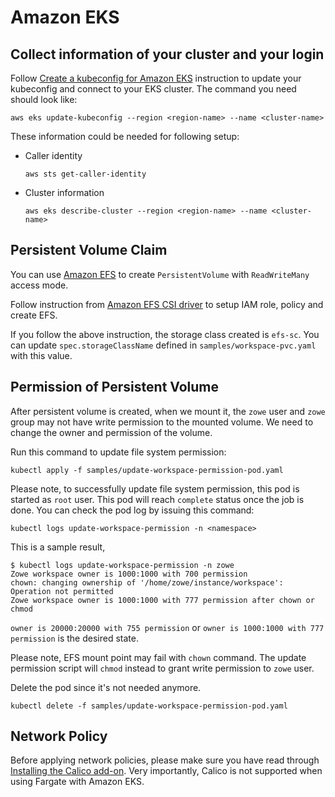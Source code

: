 # Amazon EKS

## Collect information of your cluster and your login

Follow [Create a kubeconfig for Amazon EKS](https://docs.aws.amazon.com/eks/latest/userguide/create-kubeconfig.html) instruction to update your kubeconfig and connect to your EKS cluster. The command you need should look like:

```
aws eks update-kubeconfig --region <region-name> --name <cluster-name>
```

These information could be needed for following setup:

- Caller identity

  ```
  aws sts get-caller-identity
  ```

- Cluster information

  ```
  aws eks describe-cluster --region <region-name> --name <cluster-name>
  ```

## Persistent Volume Claim

You can use [Amazon EFS](https://aws.amazon.com/efs/) to create `PersistentVolume` with `ReadWriteMany` access mode.

Follow instruction from [Amazon EFS CSI driver](https://docs.aws.amazon.com/eks/latest/userguide/efs-csi.html) to setup IAM role, policy and create EFS.

If you follow the above instruction, the storage class created is `efs-sc`. You can update `spec.storageClassName` defined in `samples/workspace-pvc.yaml` with this value.

## Permission of Persistent Volume

After persistent volume is created, when we mount it, the `zowe` user and `zowe` group may not have write permission to the mounted volume. We need to change the owner and permission of the volume.

Run this command to update file system permission:

```
kubectl apply -f samples/update-workspace-permission-pod.yaml 
```

Please note, to successfully update file system permission, this pod is started as `root` user. This pod will reach `complete` status once the job is done. You can check the pod log by issuing this command:

```
kubectl logs update-workspace-permission -n <namespace>
```

This is a sample result,

```
$ kubectl logs update-workspace-permission -n zowe
Zowe workspace owner is 1000:1000 with 700 permission
chown: changing ownership of '/home/zowe/instance/workspace': Operation not permitted
Zowe workspace owner is 1000:1000 with 777 permission after chown or chmod
```

`owner is 20000:20000 with 755 permission` or `owner is 1000:1000 with 777 permission` is the desired state.

Please note, EFS mount point may fail with `chown` command. The update permission script will `chmod` instead to grant write permission to `zowe` user.

Delete the pod since it's not needed anymore.

```
kubectl delete -f samples/update-workspace-permission-pod.yaml
```

## Network Policy

Before applying network policies, please make sure you have read through [Installing the Calico add-on](https://docs.aws.amazon.com/eks/latest/userguide/calico.html). Very importantly, Calico is not supported when using Fargate with Amazon EKS.
